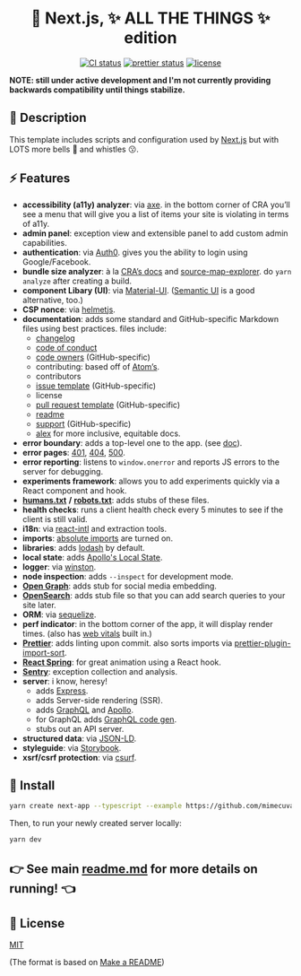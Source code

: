 <h1 align="center">
  🔮 Next.js, ✨ ALL THE THINGS ✨ edition
</h1>

<p align="center">
  <a href="https://dev.azure.com/mimecuvalo/all-the-things/_build/latest?definitionId=1&branchName=main"><img src="https://dev.azure.com/mimecuvalo/all-the-things/_apis/build/status/mimecuvalo.all-the-things?branchName=main" alt="CI status" /></a>
  <a href="https://github.com/prettier/prettier"><img src="https://img.shields.io/badge/code_style-prettier-ff69b4.svg" alt="prettier status" /></a>
  <a href="https://github.com/mimecuvalo/all-the-things/docs/license.md"><img src="https://img.shields.io/badge/license-MIT-brightgreen.svg" alt="license" /></a>
</p>

<strong>NOTE: still under active development and I'm not currently providing backwards compatibility until things stabilize.</strong>

## 📯 Description

This template includes scripts and configuration used by [Next.js](https://nextjs.org/) but with LOTS more bells 🔔 and whistles 😗.

## ⚡ Features

- **accessibility (a11y) analyzer**: via [axe](https://www.google.com/search?q=axe-core&oq=axe-core&aqs=chrome..69i57.1485j0j7&sourceid=chrome&ie=UTF-8). in the bottom corner of CRA you’ll see a menu that will give you a list of items your site is violating in terms of a11y.
- **admin panel**: exception view and extensible panel to add custom admin capabilities.
- **authentication**: via [Auth0](https://auth0.com/). gives you the ability to login using Google/Facebook.
- **bundle size analyzer**: à la [CRA’s docs](https://facebook.github.io/create-react-app/docs/analyzing-the-bundle-size) and [source-map-explorer](https://www.npmjs.com/package/source-map-explorer). do `yarn analyze` after creating a build.
- **component Libary (UI)**: via [Material-UI](https://material-ui.com/). ([Semantic UI](https://react.semantic-ui.com/) is a good alternative, too.)
- **CSP nonce**: via [helmetjs](https://helmetjs.github.io/).
- **documentation**: adds some standard and GitHub-specific Markdown files using best practices. files include:
  - [changelog](https://keepachangelog.com)
  - [code of conduct](https://www.contributor-covenant.org)
  - [code owners](https://help.github.com/articles/about-code-owners/) (GitHub-specific)
  - contributing: based off of [Atom’s](https://github.com/atom/atom/blob/master/CONTRIBUTING.md).
  - contributors
  - [issue template](https://help.github.com/articles/about-issue-and-pull-request-templates/) (GitHub-specific)
  - license
  - [pull request template](https://help.github.com/articles/about-issue-and-pull-request-templates/) (GitHub-specific)
  - [readme](https://www.makeareadme.com/)
  - [support](https://help.github.com/articles/adding-support-resources-to-your-project/) (GitHub-specific)
  - [alex](https://alexjs.com/) for more inclusive, equitable docs.
- **error boundary**: adds a top-level one to the app. (see [doc](https://reactjs.org/docs/error-boundaries.html)).
- **error pages**: [401](https://developer.mozilla.org/en-US/docs/Web/HTTP/Status/401), [404](https://developer.mozilla.org/en-US/docs/Web/HTTP/Status/404), [500](https://developer.mozilla.org/en-US/docs/Web/HTTP/Status/500).
- **error reporting**: listens to `window.onerror` and reports JS errors to the server for debugging.
- **experiments framework**: allows you to add experiments quickly via a React component and hook.
- [**humans.txt**](http://humanstxt.org/) **/** [**robots.txt**](http://www.robotstxt.org/): adds stubs of these files.
- **health checks**: runs a client health check every 5 minutes to see if the client is still valid.
- **i18n**: via [react-intl](https://github.com/yahoo/react-intl/wiki#getting-started) and extraction tools.
- **imports**: [absolute imports](https://create-react-app.dev/docs/importing-a-component/#absolute-imports) are turned on.
- **libraries**: adds [lodash](https://lodash.com) by default.
- **local state**: adds [Apollo's Local State](https://www.apollographql.com/docs/react/data/local-state/).
- **logger**: via [winston](https://github.com/winstonjs/winston).
- **node inspection**: adds `--inspect` for development mode.
- [**Open Graph**](http://ogp.me/): adds stub for social media embedding.
- [**OpenSearch**](http://www.opensearch.org/Home): adds stub file so that you can add search queries to your site later.
- **ORM**: via [sequelize](http://docs.sequelizejs.com/).
- **perf indicator**: in the bottom corner of the app, it will display render times. (also has [web vitals](https://web.dev/vitals/) built in.)
- [**Prettier**](https://prettier.io): adds linting upon commit. also sorts imports via [prettier-plugin-import-sort](https://www.npmjs.com/package/prettier-plugin-import-sort).
- [**React Spring**](https://www.react-spring.io/): for great animation using a React hook.
- [**Sentry**](https://sentry.io/): exception collection and analysis.
- **server**: i know, heresy!
  - adds [Express](https://expressjs.com/).
  - adds Server-side rendering (SSR).
  - adds [GraphQL](https://graphql.org) and [Apollo](https://apollographql.com).
  - for GraphQL adds [GraphQL code gen](https://www.graphql-code-generator.com/).
  - stubs out an API server.
- **structured data**: via [JSON-LD](https://developers.google.com/search/docs/guides/intro-structured-data).
- **styleguide**: via [Storybook](https://storybook.js.org).
- **xsrf/csrf protection**: via [csurf](https://github.com/expressjs/csurf).

## 💾 Install

```sh
yarn create next-app --typescript --example https://github.com/mimecuvalo/all-the-things
```

Then, to run your newly created server locally:

```sh
yarn dev
```

## 👉 See main [readme.md](https://github.com/mimecuvalo/all-the-things/docs/readme.md) for more details on running! 👈

## 📜 License

[MIT](license.md)

(The format is based on [Make a README](https://www.makeareadme.com/))
